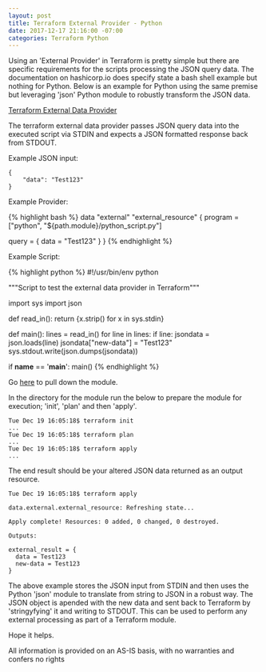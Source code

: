 ```yaml
---
layout: post
title: Terraform External Provider - Python
date: 2017-12-17 21:16:00 -07:00
categories: Terraform Python
---
```


Using an 'External Provider' in Terraform is pretty simple but there are specific requirements for the scripts processing the JSON query data. The documentation on hashicorp.io does specify state a bash shell example but nothing for Python. Below is an example for Python using the same premise but leveraging 'json' Python module to robustly transform the JSON data.

[Terraform External Data Provider][external-link]

The terraform external data provider passes JSON query data into the executed script via STDIN and expects a JSON formatted response back from STDOUT.

Example JSON input:

```
{
    "data": "Test123"
}
```

Example Provider:

{% highlight bash %}
data "external" "external_resource" {
  program = ["python", "${path.module}/python_script.py"]

  query = {
    data = "Test123"
  }
}
{% endhighlight %}

Example Script:

{% highlight python %}
#!/usr/bin/env python

"""Script to test the external data provider in Terraform"""

import sys
import json

def read_in():
    return {x.strip() for x in sys.stdin}

def main():
    lines = read_in()
    for line in lines:
        if line:
            jsondata = json.loads(line)
            jsondata["new-data"] = "Test123"
            sys.stdout.write(json.dumps(jsondata))

if __name__ == '__main__':
    main()
{% endhighlight %}

Go [here][external-link2] to pull down the module.

In the directory for the module run the below to prepare the module for execution; 'init', 'plan' and then 'apply'.

```
Tue Dec 19 16:05:18$ terraform init
...
Tue Dec 19 16:05:18$ terraform plan
...
Tue Dec 19 16:05:18$ terraform apply
...
```

The end result should be your altered JSON data returned as an output resource.

```
Tue Dec 19 16:05:18$ terraform apply

data.external.external_resource: Refreshing state...

Apply complete! Resources: 0 added, 0 changed, 0 destroyed.

Outputs:

external_result = {
  data = Test123
  new-data = Test123
}
```

The above example stores the JSON input from STDIN and then uses the Python 'json' module to translate from string to JSON in a robust way. The JSON object is apended with the new data and sent back to Terraform by 'stringyfying' it and writing to STDOUT. This can be used to perform any external processing as part of a Terraform module.

Hope it helps.

All information is provided on an AS-IS basis, with no warranties and confers no rights

[external-link]: https://www.terraform.io/docs/providers/external/data_source.html
[external-link2]: https://github.com/paulbrice/aws/tree/master/terraform/external_provider